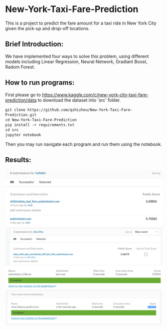 # New-York-Taxi-Fare-Prediction

This is a project to predict the fare amount for a taxi ride in New York City given the pick-up and drop-off locations.

## Brief Introduction:

We have implemented four ways to solve this problem, using different models including Linear Regression, Neural Network, Gradiant Boost, Radom Forest.

## How to run programs:

First please go to https://www.kaggle.com/c/new-york-city-taxi-fare-prediction/data to download the dataset into 'src' folder.

```
git clone https://github.com/qzhizhou/New-York-Taxi-Fare-Prediction.git
cd New-York-Taxi-Fare-Prediction
pip install -r requirements.txt
cd src
jupyter notebook
```

Then you may run navigate each program and run them using the notebook.

## Results:

![Linear Regression](https://github.com/qzhizhou/New-York-Taxi-Fare-Prediction/blob/master/pic/Linear.png)
![Xgboost](https://github.com/qzhizhou/New-York-Taxi-Fare-Prediction/blob/master/pic/xgboost.png)
![lightGBM](https://github.com/qzhizhou/New-York-Taxi-Fare-Prediction/blob/master/pic/lightGBM.png)
![Neural Network](https://github.com/qzhizhou/New-York-Taxi-Fare-Prediction/blob/master/pic/NeuralNetwork.png)
